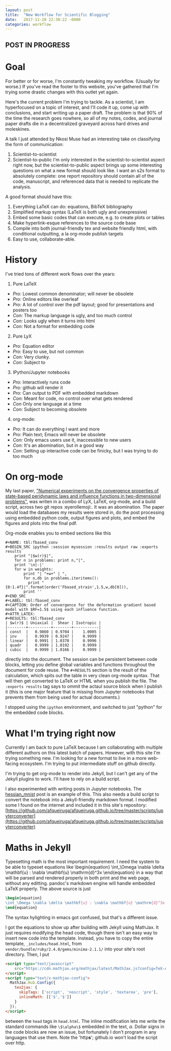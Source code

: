```yaml
---
layout: post
title:  "New Workflow for Scientific Blogging"
date:   2017-11-28 22:30:22 -0800
categories: workflow
---
```


## POST IN PROGRESS

# Goal

For better or for worse, I'm constantly tweaking my workflow. (Usually
for worse.) If you've read the footer to this website, you've gathered
that I'm trying some drastic changes with this outlet yet again.

Here's the current problem I'm trying to tackle. As a scientist, I
am hyperfocused on a topic of interest, and I'll code it up, come up
with conclusions, and start writing up a paper draft. The problem is
that 90% of the time the research goes nowhere, so all of my notes,
codes, and journal paper drafts die in a decentralized
graveyard across hard drives and moleskines. 

A talk I just attended by Nkosi Muse had an interesting take on classifying
the form of communication:
1. Scientist-to-scientist
2. Scientist-to-public
I'm only interested in the scientist-to-scientist aspect right now,
but the scientist-to-public aspect brings up some interesting
questions on what a new format should look like. I want an s2s format
to absolutely complete: one report repository should contain all of
the code, manuscript, and referenced data that is needed to replicate
the analysis. 

A good format should have this:
1. Everything LaTeX can do: equations, BibTeX bibliography
2. Simplified markup syntax (LaTeX is both ugly and unexpressive)
3. Embed some basic codes that can execute, e.g. to create plots or
tables
4. Make hyperlink-esque references to the source code base
5. Compile into both journal-friendly tex and website friendly html,
   with conditional outputting, a la org-mode publish targets
6. Easy to use, collaborate-able.


# History

I've tried tons of different work flows over the years:

1. Pure LaTeX
  - *Pro:* Lowest common denominator; will never be obsolete
  - *Pro:* Online editors like overleaf
  - *Pro:* A lot of control over the pdf layout; good for
    presentations and posters too
  - *Con:* The markup language is ugly, and too much control
  - *Con:* Looks ugly when it turns into html
  - *Con:* Not a format for embedding code
2. Pure LyX
  - *Pro:* Equation editor
  - *Pro:* Easy to use, but not common
  - *Con:* Very clunky.
  - *Con:* Subject to 
3. IPython/Jupyter notebooks
  - *Pro:* Interactively runs code
  - *Pro:* github will render it
  - *Pro:* Can output to PDF with embedded markdown
  - *Con:* Meant for code, no control over what gets rendered
  - *Con* Only one language at a time
  - *Con:* Subject to becoming obsolete
4. org-mode:
  - *Pro:* It can do everything I want and more
  - *Pro:* Plain text; Emacs will never be obsolete
  - *Con:* Only emacs users use it, inaccessible to new users
  - *Con:* It's an abomination, but in a good way
  - *Con:* Setting up interactive code can be finicky, but I was
    trying to do too much

# On org-mode

My last paper, ["Numerical experiments on the convergence properties of state-based peridynamic laws and influence functions in two-dimensional problems"](http://www.sciencedirect.com/science/article/pii/S0045782516311598), was writen in a combo of LyX, LaTeX, org-mode, and a
build script, across two git repos :eyerollemoji:. It was an
abomination. The paper would load the databases my results were stored
in, do the post processing using embedded python code, output figures
and plots, and embed the figures and plots into the final pdf. 

Org-mode enables you to embed sections like this
```
#+NAME: tbl:fbased_conv
#+BEGIN_SRC ipython :session mysession :results output raw :exports results
    print "|$w(r)$|",
    for n in problems: print n,"|",
    print '\n|-|'
    for w in weights:
        print "| "+w+" | ",
        for n,db in problems.iteritems():
          print "{0:1.4f}|".format(order('Fbased_strain',1.5,w,db[0])),
        print ''
#+END_SRC
#+LABEL: tbl:fbased_conv 
#+CAPTION: Order of convergence for the deformation gradient based model with $RF=1.5$ using each influence function.
#+ATTR_LATEX: 
#+RESULTS: tbl:fbased_conv
| $w(r)$ | Uniaxial |  Shear | Isotropic |
|--------+----------+--------+-----------|
| const  |   0.9860 | 0.9704 |    1.0005 |
| inv    |   0.9939 | 0.9247 |    0.9999 |
| linear |   0.9991 | 1.0370 |    0.9996 |
| quadr  |   0.9999 | 1.0192 |    0.9999 |
| cubic  |   0.9999 | 1.0166 |    0.9999 |
```
directly into the document. The session can be persistent between code
blocks, letting you define global variables and functions throughout
the document for code reuse. The `#+RESULTS` section is the result of
the calculation, which spits out the table in very clean org-mode
syntax. That will then get converted to LaTeX or HTML when you publish
the file. The `:exports results` tag 
says to ommit the actaul source block when I publish it (this is one
major feature that is missing from Jupyter notebooks that prevents
them from being used for actual documents.) 

I stopped using the `ipython` environment, and switched to just
"python" for the embedded code blocks.

# What I'm trying right now

Currently I am back to pure LaTeX because I am collaborating with
multiple different authors on this latest batch of papers. However,
with this site I'm trying something new. I'm looking for a new format
to live in a more web-facing ecosystem. I'm trying to put intermediate
stuff on github directly. 

I'm trying to get org-mode to render into Jekyll, but I can't get any
of the Jekyll plugins to work. I'll have to rely on a build script.

I also experimented with writing posts in Jupyter notebooks. The
[hessian_mnist]({{tensorflow/2017/12/28/hessian-mnist.html}}) post is
an example of this. This also needs a build script to convert the
notebook into a Jekyll-friendly markdown format. I modified some I
found on the internet and included it in this site's repository: [https://github.com/afqueiruga/afqueiruga.github.io/tree/master/scripts/jupyterconverter](https://github.com/afqueiruga/afqueiruga.github.io/tree/master/scripts/jupyterconverter)

# Maths in Jekyll

Typesetting math is the most important requirement. I need the system
to be able to typeset equations like
\begin{equation}
\int_\Omega \nabla \delta \mathbf{u} : \nabla \mathbf{u} \mathrm{d}^3x
\end{equation}
in a way that will be parsed and rendered properly in both print and
the web page, without any editting. pandoc's markdown engine will
handle embedded LaTeX properly. The above source is just
```latex
\begin{equation}
\int_\Omega \nabla \delta \mathbf{u} : \nabla \mathbf{u} \mathrm{d}^3x
\end{equation}
```
The syntax hylighting in emacs got confused, but that's a different issue.

I got the equations to show up after building with Jekyll using
MathJax. It just requires modifying the head code, though there isn't
an easy way to insert new code into the template. Instead, you have to
copy the entire template, `_includes/head.html`, from
`vendor/bundle/ruby/2.4.0/gems/minima-2.1.1/` into your site's root
directory. Then, I put 
```html
<script type="text/javascript"
    src="https://cdn.mathjax.org/mathjax/latest/MathJax.js?config=TeX-AMS-MML_HTMLorMML">
</script>
<script type="text/x-mathjax-config">
  MathJax.Hub.Config({
    tex2jax: {
      skipTags: ['script', 'noscript', 'style', 'textarea', 'pre'],
      inlineMath: [['$','$']]
    }
  });
</script>
```
between the `head` tags in `head.html`. The inline modification lets
me write the standard commands like `\$\alpha\$` embedded in the text,
$\alpha$. Dollar signs in the code blocks are now an issue, but
fortunately I don't program in any languages that use them. Note the
'http**s**'; github.io won't load the script over http.
